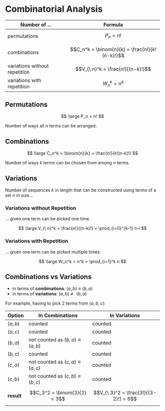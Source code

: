 # Combinatorial Analysis

| Number of ... | Formula |
|--|--|
| permutations | $$P_n = n!$$ |
| combinations | $$C_n^k = \binom{n}{k} = \frac{n!}{k!(n-k)!}$$ |
| variations without repetition | $$V_{\ n}^k = \frac{n!}{(n-k)!}$$ |
| variations with repetition | $$W_n^k = n^k$$ |

## Permutations

$$
\large
P_n = n!
$$

Number of ways all $n$ terms can be arranged.

## Combinations

$$
\large
C_n^k = \binom{n}{k} =
\frac{n!}{k!(n-k)!}
$$

Number of ways $k$ terms can be chosen from among $n$ terms.

## Variations

Number of sequences $k$ in length that can be constructed using terms of a set $n$ in size...

### Variations without Repetition

... given one term can be picked one time.

$$
\large
V_{\ n}^k = \frac{n!}{(n-k)!} =
\prod_{i=0}^{k-1} n-i
$$

### Variations with Repetition

... given one term can be picked multiple times.

$$
\large
W_n^k = n^k =
\prod_{i=1}^k n
$$

## Combinations vs Variations

- in terms of **combinations**: $(a,b) \equiv (b,a)$
- in terms of **variations**: $(a,b) \not\equiv (b,a)$

For example, having to pick 2 terms from $(a,b,c)$:

| Option | In Combinations | In Variations |
|--|--|--|
| $(a,b)$ | counted | counted |
| $(a,c)$ | counted | counted |
| $(b,a)$ | not counted as $(b,a) \equiv (a,b)$ | counted |
| $(b,c)$ | counted | counted |
| $(c,a)$ | not counted as $(c,a) \equiv (a,c)$ | counted |
| $(c,b)$ | not counted as $(c,b) \equiv (b,c)$ | counted |
| **result** | $$C_3^2 = \binom{3}{2} = 3$$ | $$V_{\ 3}^2 = \frac{3!}{(3-2)!} = 6$$ |
